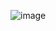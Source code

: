 
![image](https://user-images.githubusercontent.com/64592227/213881620-dcb34c4f-c2a5-4040-bafb-abcf8c9c2c5c.png)
